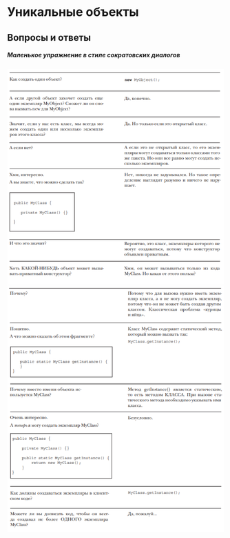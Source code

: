 # Уникальные объекты #

## Вопросы и ответы

##### Маленькое упражнение в стиле сократовских диалогов

![kartinka1](https://github.com/Alexandr-wq/Singleton/blob/master/%D0%A1%D0%BD%D0%B8%D0%BC%D0%BE%D0%BA.PNG?raw=true)
![kartinka1](https://github.com/Alexandr-wq/Singleton/blob/master/2.PNG?raw=true)
